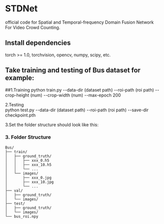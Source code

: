 # STDNet

official code for Spatial and Temporal-frequency Domain Fusion Network For Video Crowd Counting.

## Install dependencies

torch >= 1.0, torchvision, opencv, numpy, scipy, etc.

## Take training and testing of Bus dataset for example:
##1.Training
python train.py --data-dir (dataset path)  --roi-path (roi path)  --crop-height (num)  --crop-width (num)  --max-epoch 200

2.Testing  
python test.py --data-dir (dataset path)  --roi-path (roi path)  --save-dir checkpoint.pth

3.Set the folder structure should look like this:
### 3. Folder Structure
```
Bus/
├── train/
│   ├── ground_truth/
│   │   ├── xxx_0.h5
│   │   ├── xxx_10.h5
│   │   └── ...
│   └── images/
│       ├── xxx_0.jpg
│       ├── xxx_10.jpg
│       └── ...
├── val/
│   ├── ground_truth/
│   └── images/
├── test/
│   ├── ground_truth/
│   └── images/
└── bus_roi.npy
```
